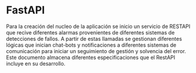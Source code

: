 # FastAPI

Para la creación del nucleo de la aplicación se inicio un servicio de RESTAPI que recive diferentes alarmas provenientes de diferentes sistemas de detecciones de fallos. A partir de estas llamadas se gestionan diferentes lógicas que inician chat-bots y notificaciones a diferentes sistemas de comunicación para iniciar un seguimiento de gestión y solvencia del error. Este documento almacena diferentes especificaciones que el RestAPI incluye en su desarrollo.
